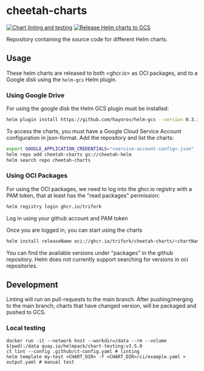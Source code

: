 # cheetah-charts

[![Chart linting and testing](https://github.com/trifork/cheetah-charts/actions/workflows/helm-lint.yaml/badge.svg)](https://github.com/trifork/cheetah-charts/actions/workflows/helm-lint.yaml)
[![Release Helm charts to GCS](https://github.com/trifork/cheetah-charts/actions/workflows/helm-release.yaml/badge.svg)](https://github.com/trifork/cheetah-charts/actions/workflows/helm-release.yaml)

Repository containing the source code for different Helm charts.

## Usage

These helm charts are released to both <ghcr.io> as OCI packages, and to a Google disk using the `helm-gcs` Helm plugin.

### Using Google Drive

For using the google disk the Helm GCS plugin must be installed:

```bash
helm plugin install https://github.com/hayorov/helm-gcs --version 0.3.19
```

To access the charts, you must have a Google Cloud Service Account configuration in json-format.
Add the repository and list the charts:

```bash
export GOOGLE_APPLICATION_CREDENTIALS="<service-account-config>.json"
helm repo add cheetah-charts gs://cheetah-helm
helm search repo cheetah-charts
```

### Using OCI Packages

For using the OCI packages, we need to log into the ghcr.io registry with a PAM token, that at least has the "read packages" permission:

```bash
helm registry login ghcr.io/trifork
```
Log in using your github account and PAM token

Once you are logged in, you can start using the charts

```bash
helm install releaseName oci://ghcr.io/trifork/cheetah-charts/<chartName> [--version x.x.x]
```

You can find the available versions under "packages" in the github repository. Helm does not currently support searching for versions in oci repositories.



## Development

Linting will run on pull-requests to the main branch.
After pushing/merging to the main branch, charts that have changed version, will be packaged and pushed to GCS.

### Local testing

```shell
docker run -it --network host --workdir=/data --rm --volume $(pwd):/data quay.io/helmpack/chart-testing:v3.5.0 
ct lint --config .github/ct-config.yaml # linting
helm template my-test <CHART_DIR> -f <CHART_DIR>/ci/example.yaml > output.yaml # manual test

```
